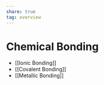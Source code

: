 ```yaml
---
share: true
tag: overview
---
```

# Chemical Bonding
- [[Ionic Bonding]]
- [[Covalent Bonding]]
- [[Metallic Bonding]]